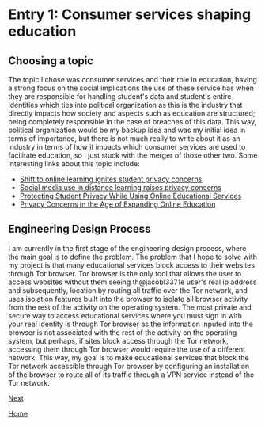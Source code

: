 # Entry 1: Consumer services shaping education
## Choosing a topic
The topic I chose was consumer services and their role in education, having a strong focus on the social implications the use of these service has when they are responsible for handling student's data and student's entire identities which ties into political organization as this is the industry that directly impacts how society and aspects such as education are structured; being completely responsible in the case of breaches of this data. This way, political organization would be my backup idea and was my initial idea in terms of importance, but there is not much really to write about it as an industry in terms of how it impacts which consumer services are used to facilitate education, so I just stuck with the merger of those other two. Some interesting links about this topic include: 
* [Shift to online learning ignites student privacy concerns](https://www.iapp.org/news/a/shift-to-online-learning-ignites-student-privacy-concerns/) 
* [Social media use in distance learning raises privacy concerns](https://www.k12dive.com/news/teachers-turn-to-social-media-raising-privacy-concerns/586538/)
* [Protecting Student Privacy While Using Online Educational Services](https://studentprivacy.ed.gov/training/protecting-student-privacy-while-using-online-educational-services)
* [Privacy Concerns in the Age of Expanding Online Education](https://www.onlineeducation.com/features/privacy-concerns-in-the-age-of-online-education)

## Engineering Design Process
I am currently in the first stage of the engineering design process, where the main goal is to define the problem. The problem that I hope to solve with my project is that many educational services block access to their websites through Tor browser. Tor browser is the only tool that allows the user to access websites without them seeing th@jacobl3371e user's real ip address and subsequently, location by routing all traffic over the Tor network, and uses isolation features built into the browser to isolate all browser activity from the rest of the activity on the operating system. The most private and secure way to access educational services where you must sign in with your real identity is through Tor browser as the information inputed into the browser is not associated with the rest of the activity on the operating system, but perhaps, if sites block access through the Tor network, accessing them through Tor browser would require the use of a different network. This way, my goal is to make educational services that block the Tor network accessible through Tor browser by configuring an installation of the browser to route all of its traffic through a VPN service instead of the Tor network.                                                                                        


[Next](entry02.md)

[Home](../README.md)
